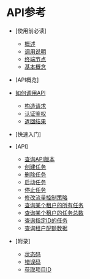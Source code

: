 # API参考

-   [使用前必读]
    -   [概述](概述.md)
    -   [调用说明](调用说明.md)
    -   [终端节点](终端节点.md)
    -   [基本概念](基本概念.md)

-   [API概览]
-   [如何调用API](如何调用API.md)
    -   [构造请求](构造请求.md)
    -   [认证鉴权](认证鉴权.md)
    -   [返回结果](返回结果.md)

-   [快速入门]
-   [API]
    -   [查询API版本](查询API版本.md)
    -   [创建任务](创建任务.md)
    -   [删除任务](删除任务.md)
    -   [启动任务](启动任务.md)
    -   [停止任务](停止任务.md)
    -   [修改流量控制策略](修改流量控制策略.md)
    -   [查询某个租户的所有任务](查询某个租户的所有任务.md)
    -   [查询某个租户的任务总数](查询某个租户的任务总数.md)
    -   [查询指定ID的任务](查询指定ID的任务.md)
    -   [查询租户配额数据](查询租户配额数据.md)

-   [附录]
    -   [状态码](状态码.md)
    -   [错误码](错误码.md)
    -   [获取项目ID](获取项目ID.md)

